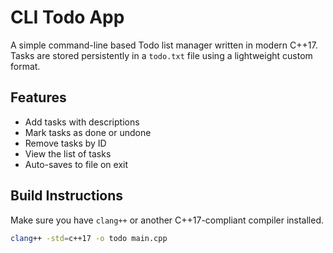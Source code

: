 # CLI Todo App

A simple command-line based Todo list manager written in modern C++17. Tasks are stored persistently in a `todo.txt` file using a lightweight custom format.

## Features

- Add tasks with descriptions
- Mark tasks as done or undone
- Remove tasks by ID
- View the list of tasks
- Auto-saves to file on exit

## Build Instructions

Make sure you have `clang++` or another C++17-compliant compiler installed.

```bash
clang++ -std=c++17 -o todo main.cpp